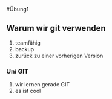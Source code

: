 #Übung1

## Warum wir git verwenden

1. teamfähig
1. backup
1. zurück zu einer vorherigen Version

### Uni GIT

1. wir lernen gerade GIT 
1. es ist cool